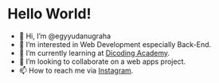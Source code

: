 # Hello World!

- 👋 Hi, I’m @egyyudanugraha
- 👀 I’m interested in Web Development especially Back-End.
- 🌱 I’m currently learning at [Dicoding Academy](https://www.dicoding.com/).
- 💞️ I’m looking to collaborate on a web apps project.
- 📫 How to reach me via [Instagram](https://www.instagram.com/_yuda23_/).
